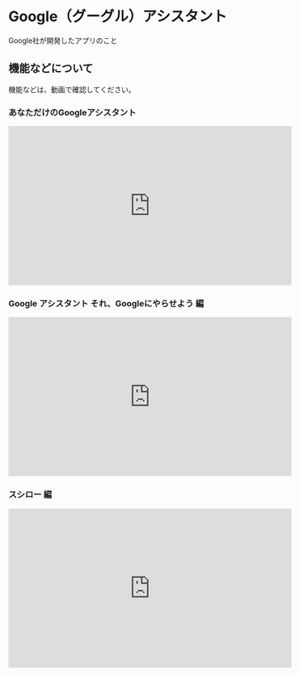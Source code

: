 # Google（グーグル）アシスタント

Google社が開発したアプリのこと

## 機能などについて

機能などは、動画で確認してください。

### あなただけのGoogleアシスタント

<iframe width="560" height="315" src="https://www.youtube.com/embed/t2MsKQEvxpA" frameborder="0" allow="accelerometer; autoplay; encrypted-media; gyroscope; picture-in-picture" allowfullscreen></iframe>

### Google アシスタント それ、Googleにやらせよう 編

<iframe width="560" height="315" src="https://www.youtube.com/embed/8ZNyLhs7wlU" frameborder="0" allow="accelerometer; autoplay; encrypted-media; gyroscope; picture-in-picture" allowfullscreen></iframe>

### スシロー 編

<iframe width="560" height="315" src="https://www.youtube.com/embed/NDnPdaU3UQ8" frameborder="0" allow="accelerometer; autoplay; encrypted-media; gyroscope; picture-in-picture" allowfullscreen></iframe>


<br><br><br><br><br><br><br><br><br><br><br><br><br><br><br><br>
